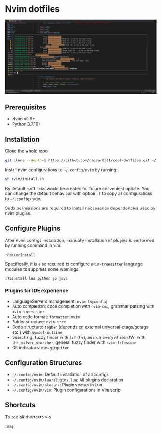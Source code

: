# Nvim dotfiles

![idelike](https://github.com/caesar0301/cool-dotfiles/blob/721440cf68751aabaa72da106a8f6770d8281964/assets/screenshot.png)

## Prerequisites

* Nvim v0.9+
* Python 3.7.10+

## Installation

Clone the whole repo

```bash
git clone --depth=1 https://github.com/caesar0301/cool-dotfiles.git ~/.dotfiles
```

Install nvim configurations to `~/.config/nvim` by running:

```bash
sh nvim/install.sh
```

By default, soft links would be created for future convenient update. You can change the default behaviour with option `-f` to copy all configurations to `~/.config/nvim`.

Sudo permissions are required to install necessaries dependencies used by nvim plugins.

## Configure Plugins

After nvim configs installation, manually installation of plugins is performed by running command in vim:

```vim
:PackerInstall
```

Specifically, it is also required to configure `nvim-treesitter` language modules to suppress some warnings.

```vim
:TSInstall lua python go java
```

### Plugins for IDE experience

* LanguageServers management: `nvim-lspconfig`
* Auto completion: code completion with `nvim-cmp`, grammar parsing with `nvim-treesitter`
* Auto code format: `formatter.nvim`
* Folder structure: `nvim-tree`
* Code structure: `tagbar` (depends on external universal-ctags/gotags etc.) with `symbol-outline`
* Searching: fuzzy finder with `fzf` (<leader>fw), search everywhere (<leader>fW) with `the_silver_searcher`, general fuzzy finder with `nvim-telescope`
* Git indicators: `vim-gitgutter`

## Configuration Structures

* `~/.config/nvim`: Default installation of all configs
* `~/.config/nvim/lua/plugins.lua`: All plugins declaration
* `~/.config/nvim/plugin/`: Plugins setup in Lua
* `~/.config/nvim/vim`: Plugin configurations in Vim script

## Shortcuts

To see all shortcuts via
```vim
:map
```
